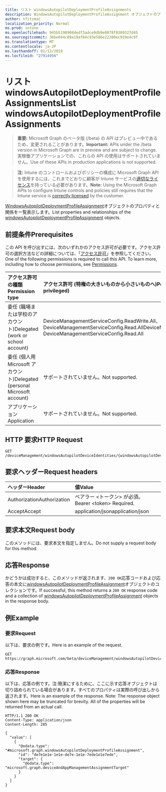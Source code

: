```yaml
---
title: リスト windowsAutopilotDeploymentProfileAssignments
description: WindowsAutopilotDeploymentProfileAssignment オブジェクトのプロパティと関係を一覧表示します。
author: tfitzmac
localization_priority: Normal
ms.prod: intune
ms.openlocfilehash: 945b5198908dedf3adce9db9e8878f8309327d45
ms.sourcegitcommit: 36be044c89a19af84c93e586e22200ec919e4c9f
ms.translationtype: MT
ms.contentlocale: ja-JP
ms.lasthandoff: 01/12/2019
ms.locfileid: "27914956"
---
```

# <a name="list-windowsautopilotdeploymentprofileassignments"></a><span data-ttu-id="1c45c-103">リスト windowsAutopilotDeploymentProfileAssignments</span><span class="sxs-lookup"><span data-stu-id="1c45c-103">List windowsAutopilotDeploymentProfileAssignments</span></span>

> <span data-ttu-id="1c45c-104">**重要:** Microsoft Graph のベータ版 (/beta) の API はプレビュー中であるため、変更されることがあります。</span><span class="sxs-lookup"><span data-stu-id="1c45c-104">**Important:** APIs under the /beta version in Microsoft Graph are in preview and are subject to change.</span></span> <span data-ttu-id="1c45c-105">実稼働アプリケーションでの、これらの API の使用はサポートされていません。</span><span class="sxs-lookup"><span data-stu-id="1c45c-105">Use of these APIs in production applications is not supported.</span></span>

> <span data-ttu-id="1c45c-106">**注:** Intune のコントロールおよびポリシーの構成に Microsoft Graph API を使用するには、これまでどおりに顧客が Intune サービスの[適切なライセンス](https://go.microsoft.com/fwlink/?linkid=839381)を持っている必要があります。</span><span class="sxs-lookup"><span data-stu-id="1c45c-106">**Note:** Using the Microsoft Graph APIs to configure Intune controls and policies still requires that the Intune service is [correctly licensed](https://go.microsoft.com/fwlink/?linkid=839381) by the customer.</span></span>

<span data-ttu-id="1c45c-107">[WindowsAutopilotDeploymentProfileAssignment](../resources/intune-enrollment-windowsautopilotdeploymentprofileassignment.md)オブジェクトのプロパティと関係を一覧表示します。</span><span class="sxs-lookup"><span data-stu-id="1c45c-107">List properties and relationships of the [windowsAutopilotDeploymentProfileAssignment](../resources/intune-enrollment-windowsautopilotdeploymentprofileassignment.md) objects.</span></span>
## <a name="prerequisites"></a><span data-ttu-id="1c45c-108">前提条件</span><span class="sxs-lookup"><span data-stu-id="1c45c-108">Prerequisites</span></span>
<span data-ttu-id="1c45c-p102">この API を呼び出すには、次のいずれかのアクセス許可が必要です。アクセス許可の選択方法などの詳細については、「[アクセス許可](/graph/permissions-reference)」を参照してください。</span><span class="sxs-lookup"><span data-stu-id="1c45c-p102">One of the following permissions is required to call this API. To learn more, including how to choose permissions, see [Permissions](/graph/permissions-reference).</span></span>

|<span data-ttu-id="1c45c-111">アクセス許可の種類</span><span class="sxs-lookup"><span data-stu-id="1c45c-111">Permission type</span></span>|<span data-ttu-id="1c45c-112">アクセス許可 (特権の大きいものから小さいものへ)</span><span class="sxs-lookup"><span data-stu-id="1c45c-112">Permissions (from most to least privileged)</span></span>|
|:---|:---|
|<span data-ttu-id="1c45c-113">委任 (職場または学校のアカウント)</span><span class="sxs-lookup"><span data-stu-id="1c45c-113">Delegated (work or school account)</span></span>|<span data-ttu-id="1c45c-114">DeviceManagementServiceConfig.ReadWrite.All、DeviceManagementServiceConfig.Read.All</span><span class="sxs-lookup"><span data-stu-id="1c45c-114">DeviceManagementServiceConfig.ReadWrite.All, DeviceManagementServiceConfig.Read.All</span></span>|
|<span data-ttu-id="1c45c-115">委任 (個人用 Microsoft アカウント)</span><span class="sxs-lookup"><span data-stu-id="1c45c-115">Delegated (personal Microsoft account)</span></span>|<span data-ttu-id="1c45c-116">サポートされていません。</span><span class="sxs-lookup"><span data-stu-id="1c45c-116">Not supported.</span></span>|
|<span data-ttu-id="1c45c-117">アプリケーション</span><span class="sxs-lookup"><span data-stu-id="1c45c-117">Application</span></span>|<span data-ttu-id="1c45c-118">サポートされていません。</span><span class="sxs-lookup"><span data-stu-id="1c45c-118">Not supported.</span></span>|

## <a name="http-request"></a><span data-ttu-id="1c45c-119">HTTP 要求</span><span class="sxs-lookup"><span data-stu-id="1c45c-119">HTTP Request</span></span>
<!-- {
  "blockType": "ignored"
}
-->
``` http
GET /deviceManagement/windowsAutopilotDeviceIdentities/{windowsAutopilotDeviceIdentityId}/deploymentProfile/assignments
```

## <a name="request-headers"></a><span data-ttu-id="1c45c-120">要求ヘッダー</span><span class="sxs-lookup"><span data-stu-id="1c45c-120">Request headers</span></span>
|<span data-ttu-id="1c45c-121">ヘッダー</span><span class="sxs-lookup"><span data-stu-id="1c45c-121">Header</span></span>|<span data-ttu-id="1c45c-122">値</span><span class="sxs-lookup"><span data-stu-id="1c45c-122">Value</span></span>|
|:---|:---|
|<span data-ttu-id="1c45c-123">Authorization</span><span class="sxs-lookup"><span data-stu-id="1c45c-123">Authorization</span></span>|<span data-ttu-id="1c45c-124">ベアラー &lt;トークン&gt; が必須。</span><span class="sxs-lookup"><span data-stu-id="1c45c-124">Bearer &lt;token&gt; Required.</span></span>|
|<span data-ttu-id="1c45c-125">Accept</span><span class="sxs-lookup"><span data-stu-id="1c45c-125">Accept</span></span>|<span data-ttu-id="1c45c-126">application/json</span><span class="sxs-lookup"><span data-stu-id="1c45c-126">application/json</span></span>|

## <a name="request-body"></a><span data-ttu-id="1c45c-127">要求本文</span><span class="sxs-lookup"><span data-stu-id="1c45c-127">Request body</span></span>
<span data-ttu-id="1c45c-128">このメソッドには、要求本文を指定しません。</span><span class="sxs-lookup"><span data-stu-id="1c45c-128">Do not supply a request body for this method.</span></span>

## <a name="response"></a><span data-ttu-id="1c45c-129">応答</span><span class="sxs-lookup"><span data-stu-id="1c45c-129">Response</span></span>
<span data-ttu-id="1c45c-130">かどうかは成功すると、このメソッドが返されます、`200 OK`応答コードおよび応答の本文に[windowsAutopilotDeploymentProfileAssignment](../resources/intune-enrollment-windowsautopilotdeploymentprofileassignment.md)オブジェクトのコレクションです。</span><span class="sxs-lookup"><span data-stu-id="1c45c-130">If successful, this method returns a `200 OK` response code and a collection of [windowsAutopilotDeploymentProfileAssignment](../resources/intune-enrollment-windowsautopilotdeploymentprofileassignment.md) objects in the response body.</span></span>

## <a name="example"></a><span data-ttu-id="1c45c-131">例</span><span class="sxs-lookup"><span data-stu-id="1c45c-131">Example</span></span>
### <a name="request"></a><span data-ttu-id="1c45c-132">要求</span><span class="sxs-lookup"><span data-stu-id="1c45c-132">Request</span></span>
<span data-ttu-id="1c45c-133">以下は、要求の例です。</span><span class="sxs-lookup"><span data-stu-id="1c45c-133">Here is an example of the request.</span></span>
``` http
GET https://graph.microsoft.com/beta/deviceManagement/windowsAutopilotDeviceIdentities/{windowsAutopilotDeviceIdentityId}/deploymentProfile/assignments
```

### <a name="response"></a><span data-ttu-id="1c45c-134">応答</span><span class="sxs-lookup"><span data-stu-id="1c45c-134">Response</span></span>
<span data-ttu-id="1c45c-p103">以下は、応答の例です。注:簡潔にするために、ここに示す応答オブジェクトは切り詰められている場合があります。すべてのプロパティは実際の呼び出しから返されます。</span><span class="sxs-lookup"><span data-stu-id="1c45c-p103">Here is an example of the response. Note: The response object shown here may be truncated for brevity. All of the properties will be returned from an actual call.</span></span>
``` http
HTTP/1.1 200 OK
Content-Type: application/json
Content-Length: 285

{
  "value": [
    {
      "@odata.type": "#microsoft.graph.windowsAutopilotDeploymentProfileAssignment",
      "id": "de7e1e1e-1e1e-de7e-1e1e-7ede1e1e7ede",
      "target": {
        "@odata.type": "microsoft.graph.deviceAndAppManagementAssignmentTarget"
      }
    }
  ]
}
```





